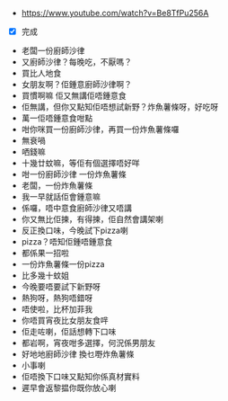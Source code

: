 - https://www.youtube.com/watch?v=Be8TfPu256A
- [x] 完成
- 老闆一份廚師沙律
- 又廚師沙律？每晚吃，不厭嗎？
- 買比人地食
- 女朋友啊？佢鍾意廚師沙律啊？
- 買慣啊嘛 佢又無講佢唔鍾意食
- 佢無講，但你又點知佢唔想試新野？炸魚薯條呀，好吃呀
- 萬一佢唔鍾意食咁點
- 咁你咪買一份廚師沙律，再買一份炸魚薯條囉
- 無衰喎
- 哂錢嘛
- 十幾廿蚊嘛，等佢有個選擇唔好咩
- 咁一份廚師沙律 一份炸魚薯條
- 老闆，一份炸魚薯條
- 我一早就話佢會鍾意嘛
- 係囉，唔中意食廚師沙律又唔講
- 你又無比佢揀，有得揀，佢自然會講架喇
- 反正換口味，今晚試下pizza喇
- pizza？唔知佢鍾唔鍾意食
- 都係果一招啦
- 一份炸魚薯條一份pizza
- 比多幾十蚊姐
- 今晚要唔要試下新野呀
- 熱狗呀，熱狗唔錯呀
- 唔使啦，比杯加菲我
- 你唔買宵夜比女朋友食哶
- 佢走咗喇，佢話想轉下口味
- 都岩啊，宵夜咁多選擇，何況係男朋友
- 好地地廚師沙律 換乜嘢炸魚薯條
- 小事喇
- 佢唔換下口味又點知你係真材實料
- 遲早會返黎揾你既你放心喇
